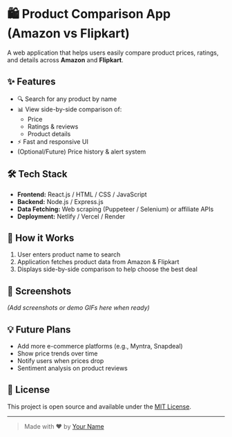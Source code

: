 # 🛍️ Product Comparison App (Amazon vs Flipkart)

A web application that helps users easily compare product prices, ratings, and details across **Amazon** and **Flipkart**.

## ✨ Features
- 🔍 Search for any product by name
- 📊 View side-by-side comparison of:
  - Price
  - Ratings & reviews
  - Product details
- ⚡ Fast and responsive UI
- (Optional/Future) Price history & alert system

## 🛠️ Tech Stack
- **Frontend:** React.js / HTML / CSS / JavaScript
- **Backend:** Node.js / Express.js
- **Data Fetching:** Web scraping (Puppeteer / Selenium) or affiliate APIs
- **Deployment:** Netlify / Vercel / Render

## 🚀 How it Works
1. User enters product name to search
2. Application fetches product data from Amazon & Flipkart
3. Displays side-by-side comparison to help choose the best deal

## 📸 Screenshots
*(Add screenshots or demo GIFs here when ready)*

## 💡 Future Plans
- Add more e-commerce platforms (e.g., Myntra, Snapdeal)
- Show price trends over time
- Notify users when prices drop
- Sentiment analysis on product reviews

## 📄 License
This project is open source and available under the [MIT License](LICENSE).

---

> Made with ❤️ by [Your Name](https://github.com/yourusername)
